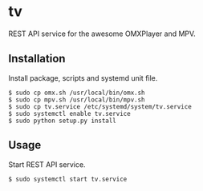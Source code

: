 # tv

REST API service for the awesome OMXPlayer and MPV.

## Installation

Install package, scripts and systemd unit file.

    $ sudo cp omx.sh /usr/local/bin/omx.sh
    $ sudo cp mpv.sh /usr/local/bin/mpv.sh
    $ sudo cp tv.service /etc/systemd/system/tv.service
    $ sudo systemctl enable tv.service
    $ sudo python setup.py install

## Usage

Start REST API service.

    $ sudo systemctl start tv.service

